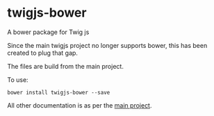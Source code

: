 # twigjs-bower
A bower package for Twig js


Since the main twigjs project no longer supports bower, this has been created to plug that gap.

The files are build from the main project.

To use:
```
bower install twigjs-bower --save
```

All other documentation is as per the [main project](https://github.com/twigjs/twig.js/wiki).